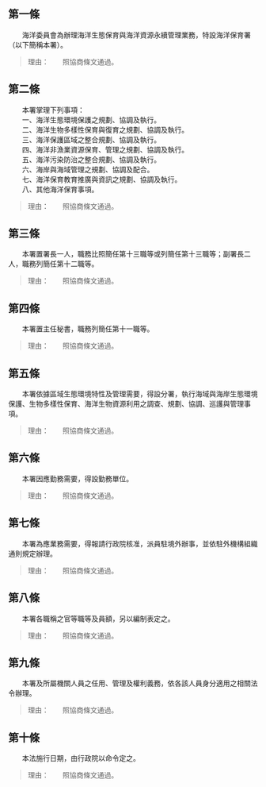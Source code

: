 第一條 
-------
　　海洋委員會為辦理海洋生態保育與海洋資源永續管理業務，特設海洋保育署（以下簡稱本署）。  
> 理由：　　照協商條文通過。



第二條 
-------
　　本署掌理下列事項：  
　　一、海洋生態環境保護之規劃、協調及執行。  
　　二、海洋生物多樣性保育與復育之規劃、協調及執行。  
　　三、海洋保護區域之整合規劃、協調及執行。  
　　四、海洋非漁業資源保育、管理之規劃、協調及執行。  
　　五、海洋污染防治之整合規劃、協調及執行。  
　　六、海岸與海域管理之規劃、協調及配合。  
　　七、海洋保育教育推廣與資訊之規劃、協調及執行。  
　　八、其他海洋保育事項。  
> 理由：　　照協商條文通過。



第三條 
-------
　　本署置署長一人，職務比照簡任第十三職等或列簡任第十三職等；副署長二人，職務列簡任第十二職等。  
> 理由：　　照協商條文通過。



第四條 
-------
　　本署置主任秘書，職務列簡任第十一職等。  
> 理由：　　照協商條文通過。



第五條 
-------
　　本署依據區域生態環境特性及管理需要，得設分署，執行海域與海岸生態環境保護、生物多樣性保育、海洋生物資源利用之調查、規劃、協調、巡護與管理事項。  
> 理由：　　照協商條文通過。



第六條 
-------
　　本署因應勤務需要，得設勤務單位。  
> 理由：　　照協商條文通過。



第七條 
-------
　　本署為應業務需要，得報請行政院核准，派員駐境外辦事，並依駐外機構組織通則規定辦理。  
> 理由：　　照協商條文通過。



第八條 
-------
　　本署各職稱之官等職等及員額，另以編制表定之。  
> 理由：　　照協商條文通過。



第九條 
-------
　　本署及所屬機關人員之任用、管理及權利義務，依各該人員身分適用之相關法令辦理。  
> 理由：　　照協商條文通過。



第十條 
-------
　　本法施行日期，由行政院以命令定之。  
> 理由：　　照協商條文通過。